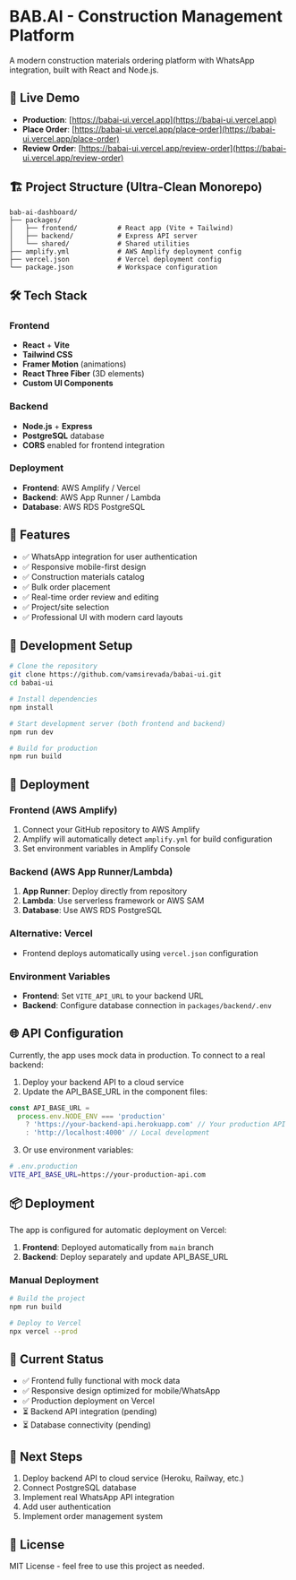# BAB.AI - Construction Management Platform

A modern construction materials ordering platform with WhatsApp integration, built with React and Node.js.

## 🚀 Live Demo

- **Production**: [https://babai-ui.vercel.app](https://babai-ui.vercel.app)
- **Place Order**: [https://babai-ui.vercel.app/place-order](https://babai-ui.vercel.app/place-order)
- **Review Order**: [https://babai-ui.vercel.app/review-order](https://babai-ui.vercel.app/review-order)

## 🏗️ Project Structure (Ultra-Clean Monorepo)

```
bab-ai-dashboard/
├── packages/
│   ├── frontend/          # React app (Vite + Tailwind)
│   ├── backend/           # Express API server
│   └── shared/            # Shared utilities
├── amplify.yml            # AWS Amplify deployment config
├── vercel.json            # Vercel deployment config
└── package.json           # Workspace configuration
```

## 🛠️ Tech Stack

### Frontend

- **React** + **Vite**
- **Tailwind CSS**
- **Framer Motion** (animations)
- **React Three Fiber** (3D elements)
- **Custom UI Components**

### Backend

- **Node.js** + **Express**
- **PostgreSQL** database
- **CORS** enabled for frontend integration

### Deployment

- **Frontend**: AWS Amplify / Vercel
- **Backend**: AWS App Runner / Lambda
- **Database**: AWS RDS PostgreSQL

## 📱 Features

- ✅ WhatsApp integration for user authentication
- ✅ Responsive mobile-first design
- ✅ Construction materials catalog
- ✅ Bulk order placement
- ✅ Real-time order review and editing
- ✅ Project/site selection
- ✅ Professional UI with modern card layouts

## 🔧 Development Setup

```bash
# Clone the repository
git clone https://github.com/vamsirevada/babai-ui.git
cd babai-ui

# Install dependencies
npm install

# Start development server (both frontend and backend)
npm run dev

# Build for production
npm run build
```

## 🚀 Deployment

### Frontend (AWS Amplify)

1. Connect your GitHub repository to AWS Amplify
2. Amplify will automatically detect `amplify.yml` for build configuration
3. Set environment variables in Amplify Console

### Backend (AWS App Runner/Lambda)

1. **App Runner**: Deploy directly from repository
2. **Lambda**: Use serverless framework or AWS SAM
3. **Database**: Use AWS RDS PostgreSQL

### Alternative: Vercel

- Frontend deploys automatically using `vercel.json` configuration

### Environment Variables

- **Frontend**: Set `VITE_API_URL` to your backend URL
- **Backend**: Configure database connection in `packages/backend/.env`

## 🌐 API Configuration

Currently, the app uses mock data in production. To connect to a real backend:

1. Deploy your backend API to a cloud service
2. Update the API_BASE_URL in the component files:

```javascript
const API_BASE_URL =
  process.env.NODE_ENV === 'production'
    ? 'https://your-backend-api.herokuapp.com' // Your production API
    : 'http://localhost:4000' // Local development
```

3. Or use environment variables:

```bash
# .env.production
VITE_API_BASE_URL=https://your-production-api.com
```

## 📦 Deployment

The app is configured for automatic deployment on Vercel:

1. **Frontend**: Deployed automatically from `main` branch
2. **Backend**: Deploy separately and update API_BASE_URL

### Manual Deployment

```bash
# Build the project
npm run build

# Deploy to Vercel
npx vercel --prod
```

## 🔄 Current Status

- ✅ Frontend fully functional with mock data
- ✅ Responsive design optimized for mobile/WhatsApp
- ✅ Production deployment on Vercel
- ⏳ Backend API integration (pending)
- ⏳ Database connectivity (pending)

## 🎯 Next Steps

1. Deploy backend API to cloud service (Heroku, Railway, etc.)
2. Connect PostgreSQL database
3. Implement real WhatsApp API integration
4. Add user authentication
5. Implement order management system

## 📄 License

MIT License - feel free to use this project as needed.
